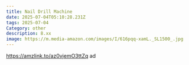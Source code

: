 ```yaml
---
title: Nail Drill Machine
date: 2025-07-04T05:10:28.231Z
tags: 2025-07-04
Category: other
description: 8.xx
image: https://m.media-amazon.com/images/I/616pqq-xamL._SL1500_.jpg
---
```

https://amzlink.to/az0vjemO3ttZq ad